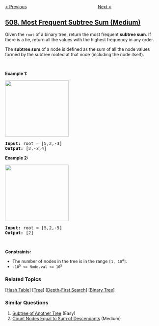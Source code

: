 <!--|This file generated by command(leetcode description); DO NOT EDIT.    |-->
<!--+----------------------------------------------------------------------+-->
<!--|@author    openset <openset.wang@gmail.com>                           |-->
<!--|@link      https://github.com/openset                                 |-->
<!--|@home      https://github.com/openset/leetcode                        |-->
<!--+----------------------------------------------------------------------+-->

[< Previous](../perfect-number "Perfect Number")
　　　　　　　　　　　　　　　　
[Next >](../fibonacci-number "Fibonacci Number")

## [508. Most Frequent Subtree Sum (Medium)](https://leetcode.com/problems/most-frequent-subtree-sum "出现次数最多的子树元素和")

<p>Given the <code>root</code> of a binary tree, return the most frequent <strong>subtree sum</strong>. If there is a tie, return all the values with the highest frequency in any order.</p>

<p>The <strong>subtree sum</strong> of a node is defined as the sum of all the node values formed by the subtree rooted at that node (including the node itself).</p>

<p>&nbsp;</p>
<p><strong>Example 1:</strong></p>
<img alt="" src="https://assets.leetcode.com/uploads/2021/04/24/freq1-tree.jpg" style="width: 207px; height: 183px;" />
<pre>
<strong>Input:</strong> root = [5,2,-3]
<strong>Output:</strong> [2,-3,4]
</pre>

<p><strong>Example 2:</strong></p>
<img alt="" src="https://assets.leetcode.com/uploads/2021/04/24/freq2-tree.jpg" style="width: 207px; height: 183px;" />
<pre>
<strong>Input:</strong> root = [5,2,-5]
<strong>Output:</strong> [2]
</pre>

<p>&nbsp;</p>
<p><strong>Constraints:</strong></p>

<ul>
	<li>The number of nodes in the tree is in the range <code>[1, 10<sup>4</sup>]</code>.</li>
	<li><code>-10<sup>5</sup> &lt;= Node.val &lt;= 10<sup>5</sup></code></li>
</ul>

### Related Topics
  [[Hash Table](../../tag/hash-table/README.md)]
  [[Tree](../../tag/tree/README.md)]
  [[Depth-First Search](../../tag/depth-first-search/README.md)]
  [[Binary Tree](../../tag/binary-tree/README.md)]

### Similar Questions
  1. [Subtree of Another Tree](../subtree-of-another-tree) (Easy)
  1. [Count Nodes Equal to Sum of Descendants](../count-nodes-equal-to-sum-of-descendants) (Medium)
